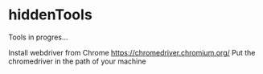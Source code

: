 # hiddenTools
Tools in progres...

Install webdriver from Chrome
https://chromedriver.chromium.org/
Put the chromedriver in the path of your machine

